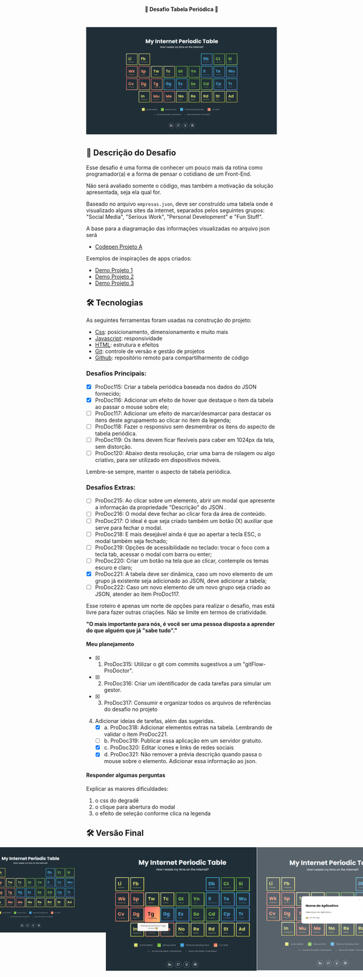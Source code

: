 <h4 align="center"> 
	🚧 Desafio Tabela Periódica 🚀
</h4> 

<h1 align="center">
    <img alt="periodictable" title="#PeriodicTable" src="./tela-1.jpg" />
</h1>

## 🚀 Descrição do Desafio

Esse desafio é uma forma de conhecer um pouco mais da rotina como programador(a) e a forma de pensar o cotidiano de um Front-End. 

Não será avaliado somente o código, mas também a motivação da solução apresentada, seja ela qual for.

Baseado no arquivo `empresas.json`, deve ser construído uma tabela onde é visualizado alguns sites da internet, separados pelos seguintes grupos: "Social Media", "Serious Work", "Personal Development" e "Fun Stuff". 

A base para a diagramação das informações visualizadas no arquivo json será 
- [Codepen Projeto A](https://codepen.io/oliviale/pen/ZmvPPd)

Exemplos de inspirações de apps criados: 
- [Demo Projeto 1](https://drive.google.com/file/d/1ytAPwfjS1RTQeLs031-NV_DKB7ZsA7KL/view?usp=sharing) 
- [Demo Projeto 2](https://drive.google.com/file/d/1TAYMbZJ1Rt9MoEwWJyQfmkjndmxrLXze/view?usp=sharing)
- [Demo Projeto 3](https://drive.google.com/file/d/1Klq4GgfCZYygFGg8mBMZC_cO1VXo-eWn/view?usp=sharing)

## 🛠 Tecnologias

As seguintes ferramentas foram usadas na construção do projeto:

- [Css][css]: posicionamento, dimensionamento e muito mais
- [Javascript][javascript]: responsividade
- [HTML][html]: estrutura e efeitos 
- [Git][git]: controle de versão e gestão de projetos
- [Github][github]: repositório remoto para compartilharmento de código

### Desafíos Principais:

- [x] ProDoc115: Criar a tabela periódica baseada nos dados do JSON fornecido;
- [x] ProDoc116: Adicionar um efeito de hover que destaque o item da tabela ao passar o mouse sobre ele;
- [ ] ProDoc117: Adicionar um efeito de marcar/desmarcar para destacar os itens deste agrupamento ao clicar no item da legenda;
- [ ] ProDoc118: Fazer o responsivo sem desmembrar os itens do aspecto de tabela periódica.
- [ ] ProDoc119: Os itens devem ficar flexíveis para caber em 1024px da tela, sem distorção. 
- [ ] ProDoc120: Abaixo desta resolução, criar uma barra de rolagem ou algo criativo, para ser utilizado em dispositivos móveis. 

Lembre-se sempre, manter o aspecto de tabela periódica.

### Desafíos Extras:

- [ ] ProDoc215: Ao clicar sobre um elemento, abrir um modal que apresente a informação da propriedade "Descrição" do JSON . 
- [ ] ProDoc216: O modal deve fechar ao clicar fora da área de conteúdo. 
- [ ] ProDoc217: O ideal é que seja criado também um botão (X) auxiliar que serve para fechar o modal. 
- [ ] ProDoc218: E mais desejável ainda é que ao apertar a tecla ESC, o modal também seja fechado;
- [ ] ProDoc219: Opções de acessibilidade no teclado: trocar o foco com a tecla tab, acessar o modal com barra ou enter;
- [ ] ProDoc220: Criar um botão na tela que ao clicar, contemple os temas escuro e claro;
- [x] ProDoc221: A tabela deve ser dinâmica, caso um novo elemento de um grupo já existente seja adicionado ao JSON, deve adicionar a tabela;
- [ ] ProDoc222: Caso um novo elemento de um novo grupo seja criado ao JSON, atender ao item ProDoc117.

Esse roteiro é apenas um norte de opções para realizar o desafio, mas está livre para fazer outras criações. Não se limite em termos de criatividade. 

**"O mais importante para nós, é você ser uma pessoa disposta a aprender do que alguém que já "sabe tudo"."**

#### Meu planejamento

- [x] 1. ProDoc315: Utilizar o git com commits sugestivos a um "gitFlow-ProDoctor". 
- [x] 2. ProDoc316: Criar um identificador de cada tarefas para simular um gestor. 
- [x] 3. ProDoc317: Consumir e organizar todos os arquivos de referências do desafio no projeto </br>
4. Adicionar ideias de tarefas, além das sugeridas. 
    - [x] a.  ProDoc318: Adicionar elementos extras na tabela. Lembrando de validar o item ProDoc221. 
    - [ ] b.  ProDoc319: Publicar essa aplicação em um servidor gratuito. 
    - [x] c.  ProDoc320: Editar ícones e links de redes sociais 
    - [x] d.  ProDoc321: Não remover a prévia descrição quando passa o mouse sobre o elemento. Adicionar essa informação ao json. 

#### Responder algumas perguntas

Explicar as maiores dificuldades:
1. o css do degradê 
2. o clique para abertura do modal
3. o efeito de seleção conforme clica na legenda 

## 🛠 Versão Final

<p align="center" style="display: flex; align-items: flex-start; justify-content: center;">
  <img alt="periodictable" title="#PeriodicTable" src="/tela-1.jpg" width="400px">
  <img alt="periodictable" title="#PeriodicTable" src="/tela-2.jpg" width="400px">
  <img alt="periodictable" title="#PeriodicTable" src="/tela-3.jpg" width="400px"> 
</p>

[git]: https://git-scm.com/doc
[github]: https://docs.github.com/en
[css]: https://developer.mozilla.org/en-US/docs/Web/CSS 
[html]: https://developer.mozilla.org/en-US/docs/Web/HTML
[javascript]: https://developer.mozilla.org/en-US/docs/Web/JavaScript 